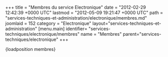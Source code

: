 +++
title = "Membres du service Electronique"
date = "2012-02-29 12:42:39 +0000 UTC"
lastmod = "2012-05-09 19:21:47 +0000 UTC"
path = "services-techniques-et-administration/electronique/membres.md"
joomlaid = 152
category = "Electronique"
layout="services-techniques-et-administration"
[menu.main]
  identifier= "services-techniques/electronique/membres"
  name = "Membres"
  parent="services-techniques/electronique"
+++
<p>{loadposition membres}</p>